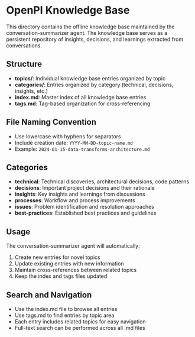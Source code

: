 # OpenPI Knowledge Base

This directory contains the offline knowledge base maintained by the conversation-summarizer agent. The knowledge base serves as a persistent repository of insights, decisions, and learnings extracted from conversations.

## Structure

- **topics/**: Individual knowledge base entries organized by topic
- **categories/**: Entries organized by category (technical, decisions, insights, etc.)
- **index.md**: Master index of all knowledge base entries
- **tags.md**: Tag-based organization for cross-referencing

## File Naming Convention

- Use lowercase with hyphens for separators
- Include creation date: `YYYY-MM-DD-topic-name.md`
- Example: `2024-01-15-data-transforms-architecture.md`

## Categories

- **technical**: Technical discoveries, architectural decisions, code patterns
- **decisions**: Important project decisions and their rationale
- **insights**: Key insights and learnings from discussions
- **processes**: Workflow and process improvements
- **issues**: Problem identification and resolution approaches
- **best-practices**: Established best practices and guidelines

## Usage

The conversation-summarizer agent will automatically:
1. Create new entries for novel topics
2. Update existing entries with new information
3. Maintain cross-references between related topics
4. Keep the index and tags files updated

## Search and Navigation

- Use the index.md file to browse all entries
- Use tags.md to find entries by topic area
- Each entry includes related topics for easy navigation
- Full-text search can be performed across all .md files